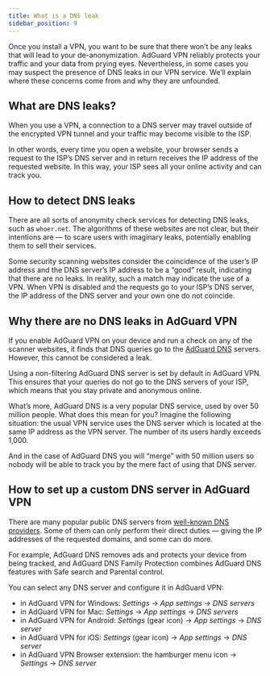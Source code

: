 ```yaml
---
title: What is a DNS leak
sidebar_position: 9
---
```


Once you install a VPN, you want to be sure that there won’t be any leaks that will lead to your de-anonymization. AdGuard VPN reliably protects your traffic and your data from prying eyes. Nevertheless, in some cases you may suspect the presence of DNS leaks in our VPN service. We’ll explain where these concerns come from and why they are unfounded.

## What are DNS leaks?

When you use a VPN, a connection to a DNS server may travel outside of the encrypted VPN tunnel and your traffic may become visible to the ISP.

In other words, every time you open a website, your browser sends a request to the ISP’s DNS server and in return receives the IP address of the requested website. In this way, your ISP sees all your online activity and can track you.

## How to detect DNS leaks

There are all sorts of anonymity check services for detecting DNS leaks, such as `whoer.net`. The algorithms of these websites are not clear, but their intentions are — to scare users with imaginary leaks, potentially enabling them to sell their services.

Some security scanning websites consider the coincidence of the user’s IP address and the DNS server’s IP address to be a “good” result, indicating that there are no leaks. In reality, such a match may indicate the use of a VPN. When VPN is disabled and the requests go to your ISP’s DNS server, the IP address of the DNS server and your own one do not coincide.

## Why there are no DNS leaks in AdGuard VPN

If you enable AdGuard VPN on your device and run a check on any of the scanner websites, it finds that DNS queries go to the [AdGuard DNS](https://adguard-dns.io) servers. However, this cannot be considered a leak.

Using a non-filtering AdGuard DNS server is set by default in AdGuard VPN. This ensures that your queries do not go to the DNS servers of your ISP, which means that you stay private and anonymous online.

What’s more, AdGuard DNS is a very popular DNS service, used by over 50 million people. What does this mean for you? Imagine the following situation: the usual VPN service uses the DNS server which is located at the same IP address as the VPN server. The number of its users hardly exceeds 1,000.

And in the case of AdGuard DNS you will “merge” with 50 million users so nobody will be able to track you by the mere fact of using that DNS server.

## How to set up a custom DNS server in AdGuard VPN

There are many popular public DNS servers from [well-known DNS providers](https://adguard-dns.io/kb/general/dns-providers). Some of them can only perform their direct duties — giving the IP addresses of the requested domains, and some can do more.

For example, AdGuard DNS removes ads and protects your device from being tracked, and AdGuard DNS Family Protection combines AdGuard DNS features with Safe search and Parental control.

You can select any DNS server and configure it in AdGuard VPN:

- in AdGuard VPN for Windows: *Settings* → *App settings* → *DNS servers*
- in AdGuard VPN for Mac: *Settings* → *App settings* → *DNS servers*
- in AdGuard VPN for Android: *Settings* (gear icon) → *App settings* → *DNS server*
- in AdGuard VPN for iOS: *Settings* (gear icon) → *App settings* → *DNS server*
- in AdGuard VPN Browser extension: the hamburger menu icon → *Settings* → *DNS server*
